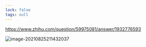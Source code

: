 ```yaml
---
lock: false
tags: null
---
```

https://www.zhihu.com/question/59975081/answer/1932776593

![image-20210825211432037](picture/image-20210825211432037.png)